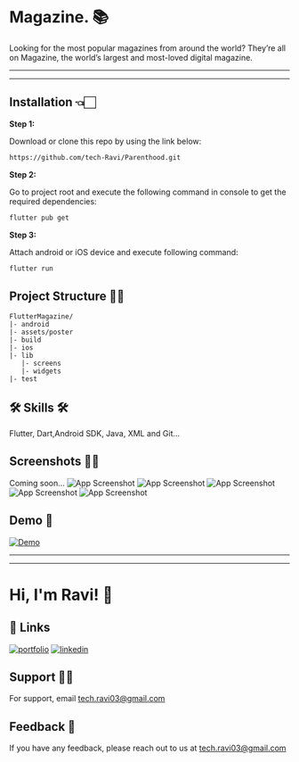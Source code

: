 # Magazine. 📚

Looking for the most popular magazines from around the world? They’re all on Magazine, the world’s largest and most-loved digital magazine.

----------------------------------------------------------
----------------------------------------------------------


## Installation 👈🏻

**Step 1:**

Download or clone this repo by using the link below:

```bash
https://github.com/tech-Ravi/Parenthood.git
```

**Step 2:**

Go to project root and execute the following command in console to get the required dependencies: 

```bash
flutter pub get 
```

**Step 3:**

Attach android or iOS device and execute following command: 

```bash
flutter run 
```

## Project Structure ✍🏻

```
FlutterMagazine/
|- android
|- assets/poster
|- build
|- ios
|- lib
   |- screens
   |- widgets
|- test
```
## 🛠 Skills 🛠
Flutter, Dart,Android SDK, Java, XML and Git...

## Screenshots 🫵🏻

Coming soon...
![App Screenshot](https://via.placeholder.com/468x300?text=App+Screenshot+Here)
![App Screenshot](https://via.placeholder.com/468x300?text=App+Screenshot+Here)
![App Screenshot](https://via.placeholder.com/468x300?text=App+Screenshot+Here)
![App Screenshot](https://via.placeholder.com/468x300?text=App+Screenshot+Here)
![App Screenshot](https://via.placeholder.com/468x300?text=App+Screenshot+Here)

## Demo 🗽

[![Demo](https://img.shields.io/badge/APK-Magazine%20Apk-brightgreen)](https://drive.google.com/drive/folders/1s21F-txc0-SSvrzt92llC8Bx2kVs9IN3?usp=sharing)

----------------------------------------------
----------------------------------------------


# Hi, I'm Ravi! 👋


## 🔗 Links
[![portfolio](https://img.shields.io/badge/my_portfolio-000?style=for-the-badge&logo=ko-fi&logoColor=white)](http://ravi-prakash-jaiswal-1.jimdosite.com/)
[![linkedin](https://img.shields.io/badge/linkedin-0A66C2?style=for-the-badge&logo=linkedin&logoColor=white)](http://www.linkedin.com/in/ravi-prakash01)


## Support 🕺🕺

For support, email tech.ravi03@gmail.com


## Feedback 🎃

If you have any feedback, please reach out to us at tech.ravi03@gmail.com

